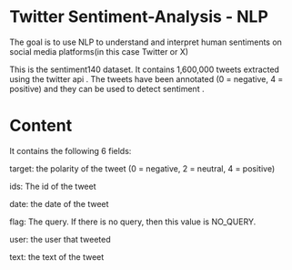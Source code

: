 # Twitter Sentiment-Analysis - NLP
The goal is to use NLP to understand and interpret human sentiments on social media platforms(in this case Twitter or X)

This is the sentiment140 dataset. It contains 1,600,000 tweets extracted using the twitter api . The tweets have been annotated (0 = negative, 4 = positive) and they can be used to detect sentiment .

# Content

It contains the following 6 fields:

target: the polarity of the tweet (0 = negative, 2 = neutral, 4 = positive)

ids: The id of the tweet

date: the date of the tweet

flag: The query. If there is no query, then this value is NO_QUERY.

user: the user that tweeted

text: the text of the tweet
